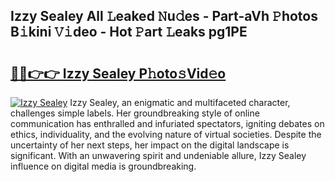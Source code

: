 ## Izzy Sealey All 𝙻eaked 𝙽u𝚍es - Part-aVh 𝙿hotos B𝚒kini 𝚅𝚒deo - Hot 𝙿art 𝙻eaks pg1PE

# <h2><a href="http://ld439ga.urlbe.top/?page=Izzy+Sealey">🔗🔗👉👉 Izzy Sealey P𝚑oto𝚜Vid𝚎o</a></h2>

[![Izzy Sealey](https://i.imgur.com/eBuTRDB.gif)](http://ld439ga.urlbe.top/?page=Izzy+Sealey)
Izzy Sealey, an enigmatic and multifaceted character, challenges simple labels. Her groundbreaking style of online communication has enthralled and infuriated spectators, igniting debates on ethics, individuality, and the evolving nature of virtual societies. Despite the uncertainty of her next steps, her impact on the digital landscape is significant. With an unwavering spirit and undeniable allure, Izzy Sealey influence on digital media is groundbreaking.
